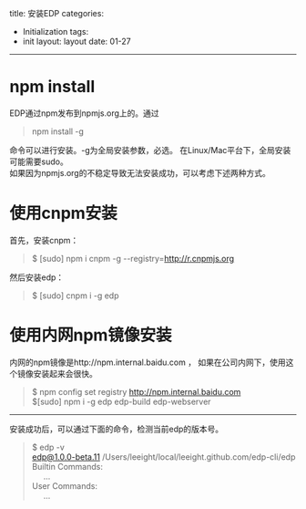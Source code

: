 title: 安装EDP
categories:
- Initialization
tags:
- init
layout:
    layout
date:
    01-27
---


# npm install
EDP通过npm发布到npmjs.org上的。通过 

>npm install -g   
 
命令可以进行安装。-g为全局安装参数，必选。 在Linux/Mac平台下，全局安装可能需要sudo。  
如果因为npmjs.org的不稳定导致无法安装成功，可以考虑下述两种方式。

# 使用cnpm安装
首先，安装cnpm：

>$ [sudo] npm i cnpm -g --registry=http://r.cnpmjs.org

然后安装edp：

>$ [sudo] cnpm i -g edp

# 使用内网npm镜像安装

内网的npm镜像是http://npm.internal.baidu.com ， 如果在公司内网下，使用这个镜像安装起来会很快。

>$ npm config set registry http://npm.internal.baidu.com  
>$[sudo] npm i -g edp edp-build edp-webserver


-------
安装成功后，可以通过下面的命令，检测当前edp的版本号。
>$ edp -v  
>edp@1.0.0-beta.11 /Users/leeight/local/leeight.github.com/edp-cli/edp  
>Builtin Commands:  
>  &nbsp;&nbsp;&nbsp;&nbsp; ...  
>User Commands:  
>  &nbsp;&nbsp;&nbsp;&nbsp; ...
